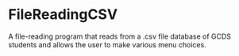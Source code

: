 # FileReadingCSV
A file-reading program that reads from a .csv file database of GCDS students and allows the user to make various menu choices. 
